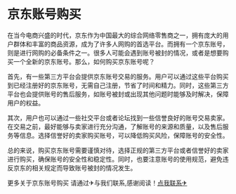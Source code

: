 # 京东账号购买

在当今电商兴盛的时代，京东作为中国最大的综合网络零售商之一，拥有庞大的用户群体和丰富的商品资源，成为了许多人网购的首选平台。而拥有一个京东账号，则是进行网购的必备条件之一。很多人可能会遇到账号被封的情况，或者是想要购买一个全新的京东账号。那么，如何购买京东账号呢？

首先，有一些第三方平台会提供京东账号交易的服务。用户可以通过这些平台购买到已经注册好的京东账号，无需自己注册，节省了时间和精力。同时，这些第三方平台也会提供账号的售后服务，如账号被封或出现其他问题时能够及时解决，保障用户的权益。

其次，用户也可以通过一些社交平台或者论坛找到一些信誉良好的账号交易卖家。在交易之前，最好能够与卖家进行充分沟通，了解账号的来源和质量，以及售后服务等信息。选择信誉好的卖家购买账号，可以降低购买风险，保障账号的安全性。

总的来说，购买京东账号需要谨慎对待，选择正规的第三方平台或者信誉好的卖家进行购买，确保账号的安全性和稳定性。同时，也要注意账号的使用规范，避免违反京东的相关规定而导致账号被封的情况发生。

更多关于京东账号购买 请通过✈与我们联系,感谢阅读！[点我联系✈](https://pc.G208.com)